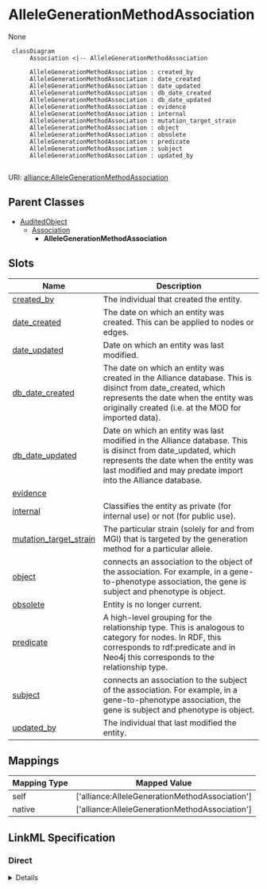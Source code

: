 # AlleleGenerationMethodAssociation

None


```mermaid
 classDiagram
      Association <|-- AlleleGenerationMethodAssociation
      
      AlleleGenerationMethodAssociation : created_by
      AlleleGenerationMethodAssociation : date_created
      AlleleGenerationMethodAssociation : date_updated
      AlleleGenerationMethodAssociation : db_date_created
      AlleleGenerationMethodAssociation : db_date_updated
      AlleleGenerationMethodAssociation : evidence
      AlleleGenerationMethodAssociation : internal
      AlleleGenerationMethodAssociation : mutation_target_strain
      AlleleGenerationMethodAssociation : object
      AlleleGenerationMethodAssociation : obsolete
      AlleleGenerationMethodAssociation : predicate
      AlleleGenerationMethodAssociation : subject
      AlleleGenerationMethodAssociation : updated_by
      

```



URI: [alliance:AlleleGenerationMethodAssociation](http://alliancegenome.org/AlleleGenerationMethodAssociation)


## Parent Classes

* [AuditedObject](AuditedObject.md)
    * [Association](Association.md)
        * **AlleleGenerationMethodAssociation**




<!-- no inheritance hierarchy -->


## Slots

| Name | Description  |
| ---  | ---  |
| [created_by](created_by.md) | The individual that created the entity. |
| [date_created](date_created.md) | The date on which an entity was created. This can be applied to nodes or edges. |
| [date_updated](date_updated.md) | Date on which an entity was last modified. |
| [db_date_created](db_date_created.md) | The date on which an entity was created in the Alliance database.  This is disinct from date_created, which represents the date when the entity was originally created (i.e. at the MOD for imported data). |
| [db_date_updated](db_date_updated.md) | Date on which an entity was last modified in the Alliance database.  This is disinct from date_updated, which represents the date when the entity was last modified and may predate import into the Alliance database. |
| [evidence](evidence.md) |  |
| [internal](internal.md) | Classifies the entity as private (for internal use) or not (for public use). |
| [mutation_target_strain](mutation_target_strain.md) | The particular strain (solely for and from MGI) that is targeted by the generation method for a particular allele. |
| [object](object.md) | connects an association to the object of the association. For example, in a gene-to-phenotype association, the gene is subject and phenotype is object. |
| [obsolete](obsolete.md) | Entity is no longer current. |
| [predicate](predicate.md) | A high-level grouping for the relationship type. This is analogous to category for nodes. In RDF, this corresponds to rdf:predicate and in Neo4j this corresponds to the relationship type. |
| [subject](subject.md) | connects an association to the subject of the association. For example, in a gene-to-phenotype association, the gene is subject and phenotype is object. |
| [updated_by](updated_by.md) | The individual that last modified the entity. |


## Mappings

| Mapping Type | Mapped Value |
| ---  | ---  |
| self | ['alliance:AlleleGenerationMethodAssociation'] |
| native | ['alliance:AlleleGenerationMethodAssociation'] |




## LinkML Specification

<!-- TODO: investigate https://stackoverflow.com/questions/37606292/how-to-create-tabbed-code-blocks-in-mkdocs-or-sphinx -->

### Direct

<details>
```yaml
name: AlleleGenerationMethodAssociation
from_schema: https://github.com/alliance-genome/agr_curation_schema/src/schema/allele
is_a: Association
slots:
- evidence
- mutation_target_strain
slot_usage:
  subject:
    name: subject
    domain_of:
    - Association
    - VariantConsequence
    range: Allele
  predicate:
    name: predicate
    domain_of:
    - Association
    - GeneToGeneOrthology
    any_of:
    - equals_string: has_generation_method
  object:
    name: object
    domain_of:
    - Association
    - VariantConsequence
    range: GenerationMethod

```
</details>

### Induced

<details>
```yaml
name: AlleleGenerationMethodAssociation
from_schema: https://github.com/alliance-genome/agr_curation_schema/src/schema/allele
is_a: Association
slot_usage:
  subject:
    name: subject
    domain_of:
    - Association
    - VariantConsequence
    range: Allele
  predicate:
    name: predicate
    domain_of:
    - Association
    - GeneToGeneOrthology
    any_of:
    - equals_string: has_generation_method
  object:
    name: object
    domain_of:
    - Association
    - VariantConsequence
    range: GenerationMethod
attributes:
  evidence:
    name: evidence
    description: ''
    from_schema: https://github.com/alliance-genome/agr_curation_schema/src/schema/reference
    multivalued: true
    alias: evidence
    owner: AlleleGenerationMethodAssociation
    domain_of:
    - AlleleGenerationMethodAssociation
    - Note
    - SlotAnnotation
    - Association
    range: InformationContentEntity
  mutation_target_strain:
    name: mutation_target_strain
    description: The particular strain (solely for and from MGI) that is targeted
      by the generation method for a particular allele.
    from_schema: https://github.com/alliance-genome/agr_curation_schema/src/schema/allele
    alias: mutation_target_strain
    owner: AlleleGenerationMethodAssociation
    domain_of:
    - AlleleGenerationMethodAssociation
    range: AffectedGenomicModel
  subject:
    name: subject
    description: connects an association to the subject of the association. For example,
      in a gene-to-phenotype association, the gene is subject and phenotype is object.
    from_schema: https://github.com/alliance-genome/agr_curation_schema/core.yaml
    is_a: association_slot
    alias: subject
    owner: AlleleGenerationMethodAssociation
    domain_of:
    - Association
    - VariantConsequence
    range: Allele
    required: true
  predicate:
    name: predicate
    description: A high-level grouping for the relationship type. This is analogous
      to category for nodes. In RDF, this corresponds to rdf:predicate and in Neo4j
      this corresponds to the relationship type.
    from_schema: https://github.com/alliance-genome/agr_curation_schema/core.yaml
    is_a: association_slot
    alias: predicate
    owner: AlleleGenerationMethodAssociation
    domain_of:
    - Association
    - GeneToGeneOrthology
    range: string
    required: true
    any_of:
    - equals_string: has_generation_method
  object:
    name: object
    description: connects an association to the object of the association. For example,
      in a gene-to-phenotype association, the gene is subject and phenotype is object.
    from_schema: https://github.com/alliance-genome/agr_curation_schema/core.yaml
    is_a: association_slot
    alias: object
    owner: AlleleGenerationMethodAssociation
    domain_of:
    - Association
    - VariantConsequence
    range: GenerationMethod
    required: true
  created_by:
    name: created_by
    description: The individual that created the entity.
    from_schema: https://github.com/alliance-genome/agr_curation_schema/core.yaml
    domain: AuditedObject
    multivalued: false
    alias: created_by
    owner: AlleleGenerationMethodAssociation
    domain_of:
    - AuditedObject
    range: Person
  date_created:
    name: date_created
    description: The date on which an entity was created. This can be applied to nodes
      or edges.
    from_schema: https://github.com/alliance-genome/agr_curation_schema/core.yaml
    aliases:
    - creation_date
    exact_mappings:
    - dct:createdOn
    - WIKIDATA_PROPERTY:P577
    alias: date_created
    owner: AlleleGenerationMethodAssociation
    domain_of:
    - AuditedObject
    - AuditedObjectDTO
    range: datetime
  updated_by:
    name: updated_by
    description: The individual that last modified the entity.
    from_schema: https://github.com/alliance-genome/agr_curation_schema/core.yaml
    domain: AuditedObject
    multivalued: false
    alias: updated_by
    owner: AlleleGenerationMethodAssociation
    domain_of:
    - AuditedObject
    range: Person
  date_updated:
    name: date_updated
    description: Date on which an entity was last modified.
    from_schema: https://github.com/alliance-genome/agr_curation_schema/core.yaml
    aliases:
    - date_last_modified
    alias: date_updated
    owner: AlleleGenerationMethodAssociation
    domain_of:
    - AuditedObject
    - AuditedObjectDTO
    range: datetime
  db_date_created:
    name: db_date_created
    description: The date on which an entity was created in the Alliance database.  This
      is disinct from date_created, which represents the date when the entity was
      originally created (i.e. at the MOD for imported data).
    from_schema: https://github.com/alliance-genome/agr_curation_schema/core.yaml
    alias: db_date_created
    owner: AlleleGenerationMethodAssociation
    domain_of:
    - AuditedObject
    - AuditedObjectDTO
    range: datetime
  db_date_updated:
    name: db_date_updated
    description: Date on which an entity was last modified in the Alliance database.  This
      is disinct from date_updated, which represents the date when the entity was
      last modified and may predate import into the Alliance database.
    from_schema: https://github.com/alliance-genome/agr_curation_schema/core.yaml
    alias: db_date_updated
    owner: AlleleGenerationMethodAssociation
    domain_of:
    - AuditedObject
    - AuditedObjectDTO
    range: datetime
  internal:
    name: internal
    description: Classifies the entity as private (for internal use) or not (for public
      use).
    notes:
    - Default value is true.
    from_schema: https://github.com/alliance-genome/agr_curation_schema/core.yaml
    alias: internal
    owner: AlleleGenerationMethodAssociation
    domain_of:
    - AuditedObject
    - AuditedObjectDTO
    range: boolean
    required: true
  obsolete:
    name: obsolete
    description: Entity is no longer current.
    notes:
    - Obsolete entities are preserved in the database for posterity but should not
      be publicly displayed.
    from_schema: https://github.com/alliance-genome/agr_curation_schema/core.yaml
    alias: obsolete
    owner: AlleleGenerationMethodAssociation
    domain_of:
    - AuditedObject
    - AuditedObjectDTO
    range: boolean

```
</details>